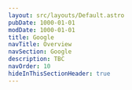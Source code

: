 ```yaml
---
layout: src/layouts/Default.astro
pubDate: 1000-01-01
modDate: 1000-01-01
title: Google
navTitle: Overview
navSection: Google
description: TBC
navOrder: 10
hideInThisSectionHeader: true
---
```


